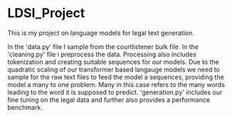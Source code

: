 # LDSI_Project

This is my project on language models for legal text generation.

In the 'data.py' file I sample from the courtlistener bulk file. 
In the 'cleaning.py' file i preprocess the data. 
Processing also includes tokenization and creating suitable sequences for our models.
Due to the quadratic scaling of our transformer based langauge models we need to sample for the raw text files to feed the model a sequences, providing the model a many to one problem.
Many in this case refers to the many words leading to the word it is supposed to predict.
'generation.py' includes our fine tuning on the legal data and further also provides a performance benchmark.




